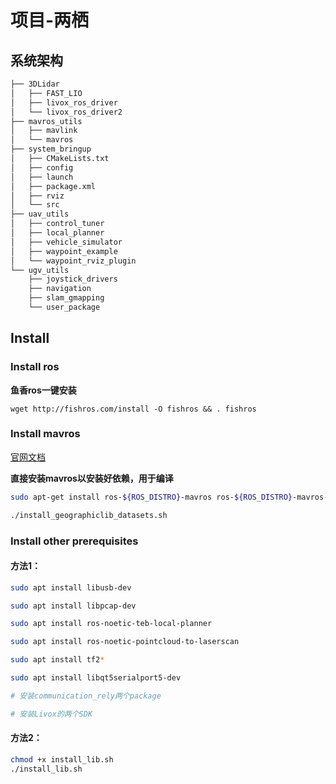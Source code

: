 # 项目-两栖

## 系统架构

```bash
├── 3DLidar
│   ├── FAST_LIO
│   ├── livox_ros_driver
│   └── livox_ros_driver2
├── mavros_utils
│   ├── mavlink
│   └── mavros
├── system_bringup
│   ├── CMakeLists.txt
│   ├── config
│   ├── launch
│   ├── package.xml
│   ├── rviz
│   └── src
├── uav_utils
│   ├── control_tuner
│   ├── local_planner
│   ├── vehicle_simulator
│   ├── waypoint_example
│   └── waypoint_rviz_plugin
└── ugv_utils
    ├── joystick_drivers
    ├── navigation
    ├── slam_gmapping
    └── user_package
```

## Install

### Install ros

**鱼香ros一键安装**

```
wget http://fishros.com/install -O fishros && . fishros
```

### Install mavros

[官网文档](https://docs.px4.io/main/zh/ros/mavros_installation.html)

**直接安装mavros以安装好依赖，用于编译**

```bash
sudo apt-get install ros-${ROS_DISTRO}-mavros ros-${ROS_DISTRO}-mavros-extras ros-${ROS_DISTRO}-mavros-msgs

./install_geographiclib_datasets.sh
```

### Install other prerequisites

#### 方法1：

 ```bash
 sudo apt install libusb-dev
 
 sudo apt install libpcap-dev
 
 sudo apt install ros-noetic-teb-local-planner
 
 sudo apt install ros-noetic-pointcloud-to-laserscan
 
 sudo apt install tf2*
 
 sudo apt install libqt5serialport5-dev
 
 # 安装communication_rely两个package
 
 # 安装Livox的两个SDK
 ```

#### 方法2：

```bash
chmod +x install_lib.sh
./install_lib.sh
```

